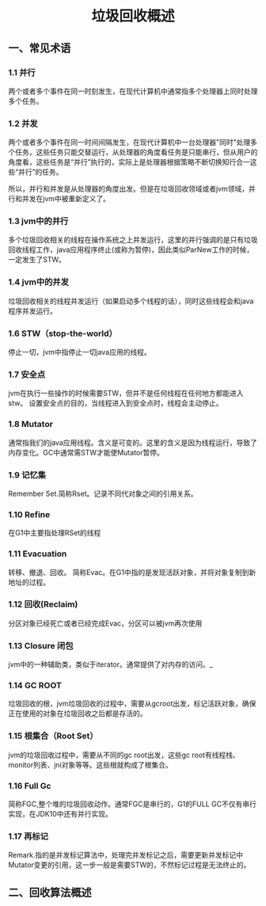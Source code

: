# <center>垃圾回收概述</center>

## 一、常见术语

### 1.1 并行

两个或者多个事件在同一时刻发生，在现代计算机中通常指多个处理器上同时处理多个任务。

### 1.2 并发

两个或者多个事件在同一时间间隔发生，在现代计算机中一台处理器"同时"处理多个任务，这些任务只能交替运行，从处理器的角度看任务是只能串行，但从用户的角度看，这些任务是“并行”执行的，实际上是处理器根据策略不断切换知行合一这些“并行”的任务。

所以，并行和并发是从处理器的角度出发。但是在垃圾回收领域或者jvm领域，并行和并发在jvm中被重新定义了。

### 1.3 jvm中的并行

多个垃圾回收相关的线程在操作系统之上并发运行，这里的并行强调的是只有垃圾回收线程工作，java应用程序终止(或称为暂停)，因此类似ParNew工作的时候，一定发生了STW。

### 1.4 jvm中的并发

垃圾回收相关的线程并发运行（如果启动多个线程的话），同时这些线程会和java程序并发运行。

### 1.6 STW（stop-the-world）

停止一切，jvm中指停止一切java应用的线程。

### 1.7 安全点

jvm在执行一些操作的时候需要STW，但并不是任何线程在任何地方都能进入stw。
设置安全点的目的，当线程进入到安全点时，线程会主动停止。

### 1.8 Mutator

通常指我们的java应用线程。含义是可变的。这里的含义是因为线程运行，导致了内存变化。GC中通常需STW才能使Mutator暂停。

### 1.9 记忆集

Remember Set.简称Rset。记录不同代对象之间的引用关系。

### 1.10 Refine

在G1中主要指处理RSet的线程

### 1.11 Evacuation

转移、撤退、回收。
简称Evac。在G1中指的是发现活跃对象，并将对象复制到新地址的过程。

### 1.12 回收(Reclaim)

分区对象已经死亡或者已经完成Evac，分区可以被jvm再次使用

### 1.13 Closure 闭包

jvm中的一种辅助类，类似于iterator。通常提供了对内存的访问。_

### 1.14 GC ROOT

垃圾回收的根，jvm垃圾回收的过程中，需要从gcroot出发，标记活跃对象，确保正在使用的对象在垃圾回收之后都是存活的。

### 1.15 根集合（Root Set）

jvm的垃圾回收过程中，需要从不同的gc root出发，这些gc root有线程栈、monitor列表、jni对象等等。这些根就构成了根集合。

### 1.16 Full Gc

简称FGC,整个堆的垃圾回收动作。通常FGC是串行的，G1的FULL GC不仅有串行实现，在JDK10中还有并行实现。

### 1.17 再标记

Remark.指的是并发标记算法中，处理完并发标记之后，需要更新并发标记中Mutator变更的引用，这一步一般是需要STW的，不然标记过程是无法终止的。

## 二、回收算法概述

